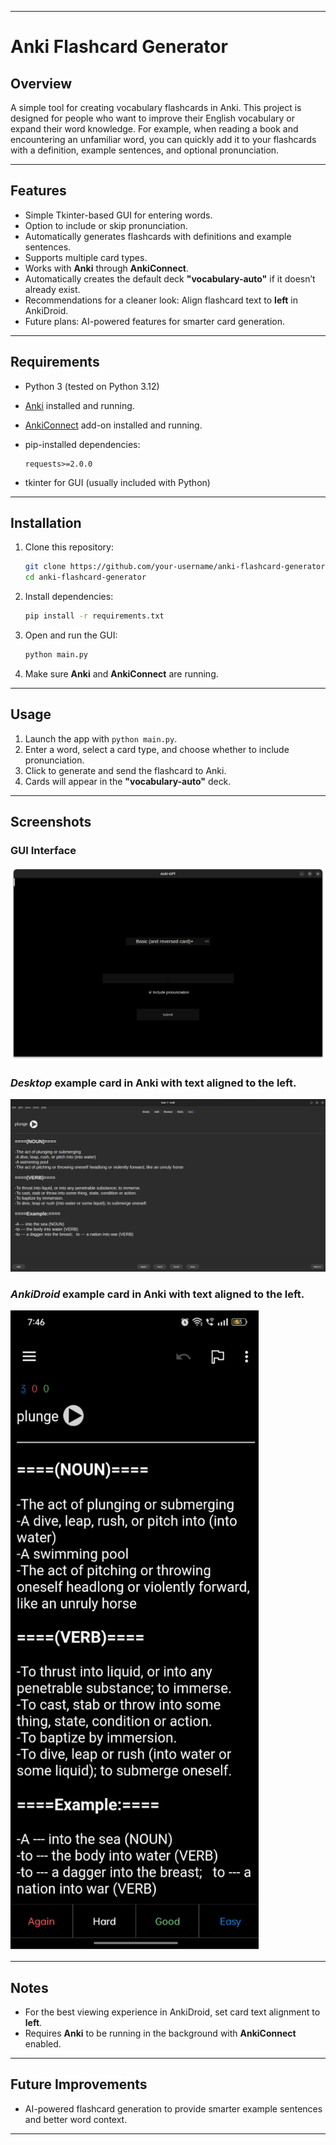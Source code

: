 
---

# Anki Flashcard Generator

## Overview

A simple tool for creating vocabulary flashcards in Anki. This project is designed for people who want to improve their English vocabulary or expand their word knowledge. For example, when reading a book and encountering an unfamiliar word, you can quickly add it to your flashcards with a definition, example sentences, and optional pronunciation.

---

## Features

* Simple Tkinter-based GUI for entering words.
* Option to include or skip pronunciation.
* Automatically generates flashcards with definitions and example sentences.
* Supports multiple card types.
* Works with **Anki** through **AnkiConnect**.
* Automatically creates the default deck **"vocabulary-auto"** if it doesn’t already exist.
* Recommendations for a cleaner look: Align flashcard text to **left** in AnkiDroid.
* Future plans: AI-powered features for smarter card generation.

---

## Requirements

* Python 3 (tested on Python 3.12)
* [Anki](https://apps.ankiweb.net/) installed and running.
* [AnkiConnect](https://ankiweb.net/shared/info/2055492159) add-on installed and running.
* pip-installed dependencies:

  ```
  requests>=2.0.0
  ```
* tkinter for GUI (usually included with Python)

---

## Installation

1. Clone this repository:

   ```bash
   git clone https://github.com/your-username/anki-flashcard-generator.git
   cd anki-flashcard-generator
   ```
2. Install dependencies:

   ```bash
   pip install -r requirements.txt
   ```
3. Open and run the GUI:

   ```bash
   python main.py
   ```
4. Make sure **Anki** and **AnkiConnect** are running.

---

## Usage

1. Launch the app with `python main.py`.
2. Enter a word, select a card type, and choose whether to include pronunciation.
3. Click to generate and send the flashcard to Anki.
4. Cards will appear in the **"vocabulary-auto"** deck.

---

## Screenshots

### GUI Interface

![GUI Screenshot](screenshots/AnkiGpt_GUI.png)


### *Desktop* example card in Anki with text aligned to the left.

![Desktop example card](screenshots/card_format.png)


### *AnkiDroid* example card in Anki with text aligned to the left.

![AnkiDroid example card](screenshots/AnkiDroid_screenshot.png)

---

## Notes

* For the best viewing experience in AnkiDroid, set card text alignment to **left**.
* Requires **Anki** to be running in the background with **AnkiConnect** enabled.

---

## Future Improvements

* AI-powered flashcard generation to provide smarter example sentences and better word context.

---

